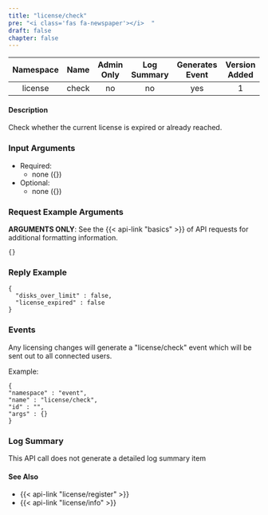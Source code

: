```yaml
---
title: "license/check"
pre: "<i class='fas fa-newspaper'></i>	"
draft: false
chapter: false
---
```


| Namespace | Name | Admin Only | Log Summary | Generates Event | Version Added
|:----------------:|:--------:|:--------:|:--------:|:--------:|:---:|
| license | check | no | no | yes | 1 |

#### Description
Check whether the current license is expired or already reached.

### Input Arguments
* Required:
   * none ({})
* Optional:
   * none ({})

### Request Example Arguments
**ARGUMENTS ONLY**: See the {{< api-link "basics" >}} of API requests for additional formatting information.

```
{}
```

### Reply Example
```
{
  "disks_over_limit" : false,
  "license_expired" : false
}
```

### Events
Any licensing changes will generate a "license/check" event which will be sent out to all connected users.

Example:
```
{
"namespace" : "event",
"name" : "license/check",
"id" : "",
"args" : {}
}
```

### Log Summary
This API call does not generate a detailed log summary item

#### See Also
* {{< api-link "license/register" >}}
* {{< api-link "license/info" >}}
